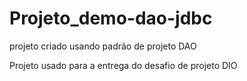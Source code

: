 # Projeto_demo-dao-jdbc
projeto criado usando padrão de projeto DAO

Projeto usado para a entrega do desafio de projeto DIO
